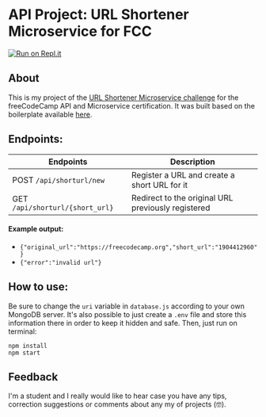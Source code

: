 
# API Project: URL Shortener Microservice for FCC
[![Run on Repl.it](https://repl.it/badge/github/freeCodeCamp/boilerplate-project-timestamp)](https://url-shortener-microservice.andradeoromulo.repl.co/)

## About
This is my project of the [URL Shortener Microservice challenge](https://www.freecodecamp.org/learn/apis-and-microservices/apis-and-microservices-projects/url-shortener-microservice) for the freeCodeCamp API and Microservice certification. It was built based on the boilerplate available [here](https://github.com/freeCodeCamp/boilerplate-project-urlshortener/).

## Endpoints:

Endpoints | Description
----------|-------------
POST `/api/shorturl/new` | Register a URL and create a short URL for it
GET `/api/shorturl/{short_url}` | Redirect to the original URL previously registered

#### Example output:
* `{"original_url":"https://freecodecamp.org","short_url":"1904412960"}`
* `{"error":"invalid url"}`

## How to use:
Be sure to change the `uri` variable in `database.js` according to your own MongoDB server. It's also possible to just create a `.env` file and store this information there in order to keep it hidden and safe. Then, just run on terminal:
```
npm install
npm start
```

## Feedback
I'm a student and I really would like to hear case you have any tips, correction suggestions or comments about any my of projects (🤓).
